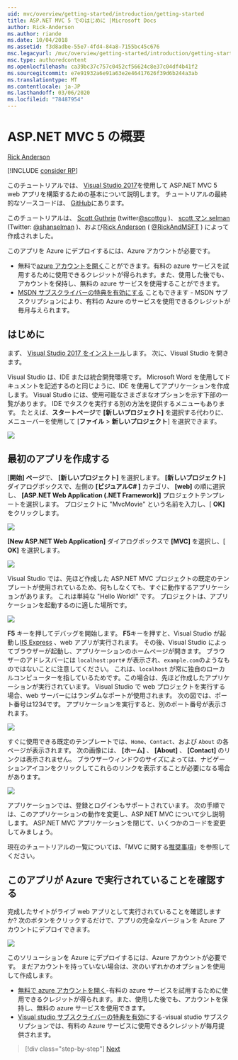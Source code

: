 ```yaml
---
uid: mvc/overview/getting-started/introduction/getting-started
title: ASP.NET MVC 5 でのはじめに |Microsoft Docs
author: Rick-Anderson
ms.author: riande
ms.date: 10/04/2018
ms.assetid: f3d8adbe-55e7-4fd4-84a8-7155bc45c676
msc.legacyurl: /mvc/overview/getting-started/introduction/getting-started
msc.type: authoredcontent
ms.openlocfilehash: ca39bc37c757c0452cf56624c8e37c04df4b41f2
ms.sourcegitcommit: e7e91932a6e91a63e2e46417626f39d6b244a3ab
ms.translationtype: MT
ms.contentlocale: ja-JP
ms.lasthandoff: 03/06/2020
ms.locfileid: "78487954"
---
```

# <a name="getting-started-with-aspnet-mvc-5"></a>ASP.NET MVC 5 の概要

[Rick Anderson](https://twitter.com/RickAndMSFT)

[!INCLUDE [consider RP](../../../../includes/razor.md)]

このチュートリアルでは、 [Visual Studio 2017](https://visualstudio.microsoft.com/downloads/?utm_medium=microsoft&utm_source=docs.microsoft.com&utm_campaign=button+cta&utm_content=download+vs2017)を使用して ASP.NET MVC 5 web アプリを構築するための基本について説明します。 チュートリアルの最終的なソースコードは、 [GitHub](https://github.com/dotnet/AspNetDocs/tree/master/aspnet/mvc/overview/getting-started/introduction/sample/MvcMovie/MvcMovie)にあります。

このチュートリアルは、 [Scott Guthrie](https://weblogs.asp.net/scottgu/) (twitter[@scottgu](https://twitter.com/scottgu) )、 [scott マン selman](http://www.hanselman.com/blog/) (Twitter: [@shanselman](https://twitter.com/shanselman) )、および[Rick Anderson](https://twitter.com/RickAndMSFT) ( [@RickAndMSFT](https://twitter.com/#!/RickAndMSFT) ) によって作成されました。

このアプリを Azure にデプロイするには、Azure アカウントが必要です。

- 無料で[azure アカウントを開く](https://azure.microsoft.com/pricing/free-trial/?WT.mc_id=A443DD604)ことができます。有料の azure サービスを試用するために使用できるクレジットが得られます。また、使用した後でも、アカウントを保持し、無料の azure サービスを使用することができます。
- [MSDN サブスクライバーの特典を有効にする](https://azure.microsoft.com/pricing/member-offers/msdn-benefits-details/?WT.mc_id=A443DD604) こともできます - MSDN サブスクリプションにより、有料の Azure のサービスを使用できるクレジットが毎月与えられます。

## <a name="get-started"></a>はじめに

まず、 [Visual Studio 2017 をインストール](https://visualstudio.microsoft.com/downloads/?utm_medium=microsoft&utm_source=docs.microsoft.com&utm_campaign=button+cta&utm_content=download+vs2017)します。 次に、Visual Studio を開きます。

Visual Studio は、IDE または統合開発環境です。 Microsoft Word を使用してドキュメントを記述するのと同じように、IDE を使用してアプリケーションを作成します。 Visual Studio には、使用可能なさまざまなオプションを示す下部の一覧があります。 IDE でタスクを実行する別の方法を提供するメニューもあります。 たとえば、**スタートページ**で **[新しいプロジェクト]** を選択する代わりに、メニューバーを使用して [**ファイル** > **新しいプロジェクト**] を選択できます。

![](getting-started/_static/image1.png)

## <a name="create-your-first-app"></a>最初のアプリを作成する

[**開始] ページ**で、 **[新しいプロジェクト]** を選択します。 **[新しいプロジェクト]** ダイアログボックスで、左側の **[ビジュアルC# ]** カテゴリ、 **[web]** の順に選択し、 **[ASP.NET Web Application (.NET Framework)]** プロジェクトテンプレートを選択します。 プロジェクトに "MvcMovie" という名前を入力し、[ **OK]** をクリックします。

![](getting-started/_static/image2.png)

**[New ASP.NET Web Application]** ダイアログボックスで **[MVC]** を選択し、[ **OK]** を選択します。

![](getting-started/_static/image3.png)

Visual Studio では、先ほど作成した ASP.NET MVC プロジェクトの既定のテンプレートが使用されているため、何もしなくても、すぐに動作するアプリケーションがあります。 これは単純な "Hello World!" です。 プロジェクトは、アプリケーションを起動するのに適した場所です。

![](getting-started/_static/image4.png)

**F5** キーを押してデバッグを開始します。 **F5**キーを押すと、Visual Studio が起動し[IIS Express](/iis/extensions/introduction-to-iis-express/iis-express-overview) 、web アプリが実行されます。 その後、Visual Studio によってブラウザーが起動し、アプリケーションのホームページが開きます。 ブラウザーのアドレスバーには `localhost:port#` が表示され、`example.com`のようなものではないことに注意してください。 これは、`localhost` が常に独自のローカルコンピューターを指しているためです。この場合は、先ほど作成したアプリケーションが実行されています。 Visual Studio で web プロジェクトを実行する場合、web サーバーにはランダムなポートが使用されます。 次の図では、ポート番号は1234です。 アプリケーションを実行すると、別のポート番号が表示されます。

![](getting-started/_static/image5.png)

すぐに使用できる既定のテンプレートでは、`Home`、`Contact`、および `About` の各ページが表示されます。 次の画像には、 **[ホーム]** 、 **[About]** 、 **[Contact]** のリンクは表示されません。 ブラウザーウィンドウのサイズによっては、ナビゲーションアイコンをクリックしてこれらのリンクを表示することが必要になる場合があります。

![](getting-started/_static/image6.png)

アプリケーションでは、登録とログインもサポートされています。 次の手順では、このアプリケーションの動作を変更し、ASP.NET MVC について少し説明します。 ASP.NET MVC アプリケーションを閉じて、いくつかのコードを変更してみましょう。

現在のチュートリアルの一覧については、「MVC に関する[推奨事項](../mvc-learning-sequence.md)」を参照してください。

## <a name="see-this-app-running-on-azure"></a>このアプリが Azure で実行されていることを確認する

完成したサイトがライブ web アプリとして実行されていることを確認しますか? 次のボタンをクリックするだけで、アプリの完全なバージョンを Azure アカウントにデプロイできます。

[![](https://azuredeploy.net/deploybutton.png)](https://azuredeploy.net/?repository=https://github.com/dotnet/AspNetDocs/tree/master/aspnet/mvc/overview/getting-started/introduction/sample/MvcMovie&amp;WT.mc_id=deploy_azure_aspnet)

このソリューションを Azure にデプロイするには、Azure アカウントが必要です。 まだアカウントを持っていない場合は、次のいずれかのオプションを使用して作成します。

- [無料で azure アカウントを開く](https://azure.microsoft.com/pricing/free-trial/?WT.mc_id=A443DD604)-有料の azure サービスを試用するために使用できるクレジットが得られます。また、使用した後でも、アカウントを保持し、無料の azure サービスを使用できます。
- [Visual studio サブスクライバーの特典を有効](https://azure.microsoft.com/pricing/member-offers/credit-for-visual-studio-subscribers)にする-visual studio サブスクリプションでは、有料の Azure サービスに使用できるクレジットが毎月提供されます。

> [!div class="step-by-step"]
> [Next](adding-a-controller.md)
